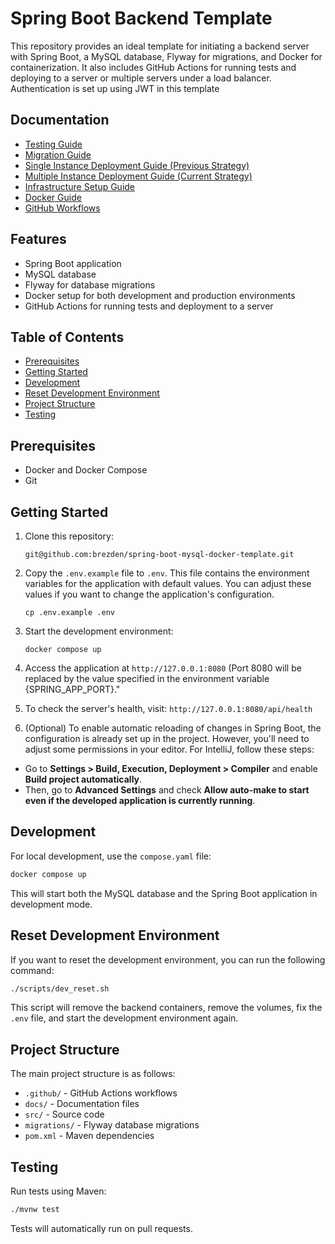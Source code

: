 # Spring Boot Backend Template
This repository provides an ideal template for initiating a backend server with Spring Boot, a MySQL database, Flyway for migrations, and Docker for containerization. It also includes GitHub Actions for running tests and deploying to a server or multiple servers under a load balancer. Authentication is set up using JWT in this template

## Documentation 

- [Testing Guide](docs/testing.md)
- [Migration Guide](docs/migration.md)
- [Single Instance Deployment Guide (Previous Strategy)](docs/single-instance-deploy.md)
- [Multiple Instance Deployment Guide (Current Strategy)](docs/multiple-instance-deploy.md)
- [Infrastructure Setup Guide](docs/infrastructure-setup.md)
- [Docker Guide](docs/docker.md)
- [GitHub Workflows ](docs/github-workflows.md)

## Features

- Spring Boot application
- MySQL database
- Flyway for database migrations
- Docker setup for both development and production environments
- GitHub Actions for running tests and deployment to a server

## Table of Contents

- [Prerequisites](#prerequisites)
- [Getting Started](#getting-started)
- [Development](#development)
- [Reset Development Environment ](#reset-development-environment)
- [Project Structure](#project-structure)
- [Testing](#testing)

## Prerequisites

- Docker and Docker Compose
- Git

## Getting Started

1. Clone this repository:
   ```
   git@github.com:brezden/spring-boot-mysql-docker-template.git
   ```

2. Copy the `.env.example` file to `.env`. This file contains the environment variables for the application with default values. You can adjust these values if you want to change the application's configuration.
   ```
   cp .env.example .env
   ```

3. Start the development environment:
   ```
   docker compose up 
   ```

4. Access the application at `http://127.0.0.1:8080` (Port 8080 will be replaced by the value specified in the environment variable {SPRING_APP_PORT}."
5. To check the server's health, visit: `http://127.0.0.1:8080/api/health`

6. (Optional) To enable automatic reloading of changes in Spring Boot, the configuration is already set up in the project. However, you'll need to adjust some permissions in your editor. For IntelliJ, follow these steps:

- Go to **Settings > Build, Execution, Deployment > Compiler** and enable **Build project automatically**.
- Then, go to **Advanced Settings** and check **Allow auto-make to start even if the developed application is currently running**.

## Development

For local development, use the `compose.yaml` file:

```bash
docker compose up
```

This will start both the MySQL database and the Spring Boot application in development mode.

## Reset Development Environment
If you want to reset the development environment, you can run the following command:

```bash
./scripts/dev_reset.sh
```

This script will remove the backend containers, remove the volumes, fix the `.env` file, and start the development environment again.

## Project Structure
The main project structure is as follows:

- `.github/` - GitHub Actions workflows
- `docs/` - Documentation files
- `src/` - Source code
- `migrations/` - Flyway database migrations
- `pom.xml` - Maven dependencies

## Testing

Run tests using Maven:

```bash
./mvnw test
```

Tests will automatically run on pull requests.
